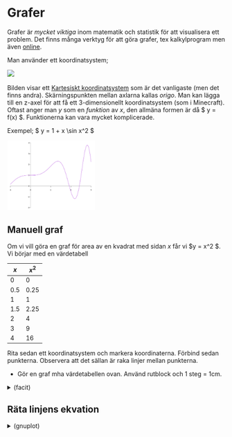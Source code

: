 # Grafer

Grafer är *mycket viktiga* inom matematik och statistik för att
visualisera ett problem.
Det finns många verktyg för att göra grafer, tex kalkylprogram men
även [online](http://fooplot.com/).

Man använder ett koordinatsystem;

<img src="https://upload.wikimedia.org/wikipedia/commons/f/fb/CartesianPlane.svg" width="30%" />

Bilden visar ett [Kartesiskt
koordinatsystem](https://sv.wikipedia.org/wiki/Kartesiskt_koordinatsystem)
som är det vanligaste (men det finns andra). Skärningspunkten mellan
axlarna kallas *origo*. Man kan lägga till en z-axel för att få ett
3-dimensionellt koordinatsystem (som i Minecraft). Oftast anger man $y$
som en *funktion* av $x$, den allmäna formen är då
$ y = f(x) $. Funktionerna kan vara mycket komplicerade.

Exempel;
$ y = 1 + x \sin x^2 $

<img src="plot1.svg" width="40%" />

## Manuell graf

Om vi vill göra en graf för area av en kvadrat med sidan $x$ får vi
$y = x^2 $. Vi börjar med en värdetabell

|  $x$  |  $x^2$ |
| ----- | ------ |
|  0    |  0     |
|  0.5  |  0.25  |
|  1    |  1     |
|  1.5  |  2.25  |
|  2    |  4     |
|  3    |  9     |
|  4    |  16    |

Rita sedan ett koordinatsystem och markera koordinaterna. Förbind
sedan punkterna. Observera att det sällan är raka linjer mellan punkterna.

* Gör en graf mha värdetabellen ovan. Använd rutblock och 1 steg = 1cm.

<details><summary>(facit)</summary>

<img src="sqarea.svg" width="20%" />

</details>


## Räta linjens ekvation





<details><summary>(gnuplot)</summary>

```
gnuplot <<EOF
set terminal svg dynamic
set out 'plot1.svg'
unset y2tics
set key off
set tics axis
set zeroaxis linewidth 1 linetype 1 lc 0
set xtics nomirror
set ytics nomirror
set tics scale 1 1
set border 0
set xrange [-1:3]
unset x2tics
unset x2tics
plot 1 + x * sin(x*x)
EOF

gnuplot <<EOF
set terminal svg size 200,400 dynamic
set out 'sqarea.svg'
unset y2tics
set key off
set tics axis
set zeroaxis linewidth 1 linetype 1 lc 0
set xtics nomirror
set ytics nomirror
set xtics scale 1 1
set ytics scale 2 2 offset -2
set size ratio -1
set border 0
set xrange [0:4]
unset x2tics
plot x*x
EOF
```

</details>

